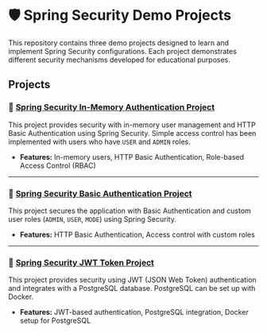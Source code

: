# 🛡️ Spring Security Demo Projects

This repository contains three demo projects designed to learn and implement Spring Security configurations. Each project demonstrates different security mechanisms developed for educational purposes.

## Projects

### 🌟 [Spring Security In-Memory Authentication Project](./in-memory)
This project provides security with in-memory user management and HTTP Basic Authentication using Spring Security. Simple access control has been implemented with users who have `USER` and `ADMIN` roles.

- **Features:** In-memory users, HTTP Basic Authentication, Role-based Access Control (RBAC)

---

### 🌟 [Spring Security Basic Authentication Project](./basic-auth)
This project secures the application with Basic Authentication and custom user roles (`ADMIN`, `USER`, `MODE`) using Spring Security.

- **Features:** HTTP Basic Authentication, Access control with custom roles

---

### 🌟 [Spring Security JWT Token Project](./jwt-token)
This project provides security using JWT (JSON Web Token) authentication and integrates with a PostgreSQL database. PostgreSQL can be set up with Docker.

- **Features:** JWT-based authentication, PostgreSQL integration, Docker setup for PostgreSQL
